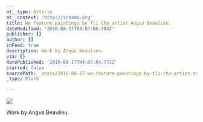 ```yaml
---
at__type: Article
at__context: 'http://schema.org'
title: We feature paintings by Tli Cho artist Angus Beaulieu.
dateModified: '2016-08-17T04:07:00.384Z'
publisher: {}
author: []
inFeed: true
description: Work by Angus Beaulieu.
via: {}
datePublished: '2016-08-17T04:07:04.771Z'
starred: false
sourcePath: _posts/2016-08-17-we-feature-paintings-by-tli-cho-artist-angus-beaulieu.md
_type: Blurb

---
```

![](https://imgflo.herokuapp.com/graph/vahj1ThiexotieMo/88956ba3affddcf1dde7661d5fd0d4ef/croprotate.jpg?cropheight=5312&cropwidth=2988&degrees=-90&input=https%3A%2F%2Fthe-grid-user-content.s3-us-west-2.amazonaws.com%2F683c481e-9cc4-4c82-958f-7acfb438a772.jpg&x=0&y=0)

Work by Angus Beaulieu.
